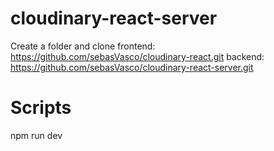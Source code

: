 # cloudinary-react-server

Create a folder and clone 
frontend: https://github.com/sebasVasco/cloudinary-react.git
backend: https://github.com/sebasVasco/cloudinary-react-server.git

# Scripts

npm run dev
